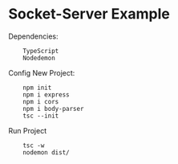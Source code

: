 # Socket-Server Example
Dependencies:
```
    TypeScript
    Nodedemon
```
Config New Project:
```
    npm init
    npm i express
    npm i cors
    npm i body-parser
    tsc --init
```
Run Project
```
    tsc -w
    nodemon dist/
```
